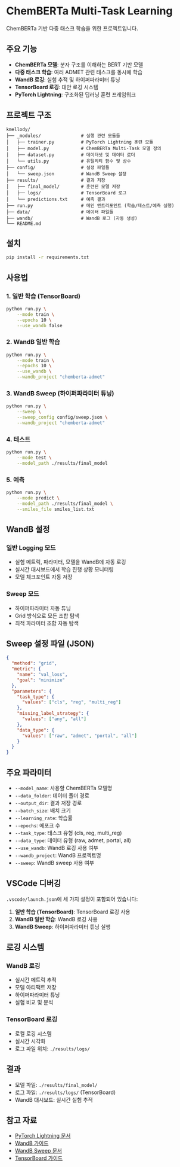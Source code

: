 # ChemBERTa Multi-Task Learning

ChemBERTa 기반 다중 태스크 학습을 위한 프로젝트입니다.

## 주요 기능

- **ChemBERTa 모델**: 분자 구조를 이해하는 BERT 기반 모델
- **다중 태스크 학습**: 여러 ADMET 관련 태스크를 동시에 학습
- **WandB 로깅**: 실험 추적 및 하이퍼파라미터 튜닝
- **TensorBoard 로깅**: 대안 로깅 시스템
- **PyTorch Lightning**: 구조화된 딥러닝 훈련 프레임워크

## 프로젝트 구조

```
kmellody/
├── _modules/               # 실행 관련 모듈들
│   ├── trainer.py          # PyTorch Lightning 훈련 모듈
│   ├── model.py            # ChemBERTa Multi-Task 모델 정의
│   ├── dataset.py          # 데이터셋 및 데이터 로더
│   └── utils.py            # 유틸리티 함수 및 상수
├── config/                 # 설정 파일들
│   └── sweep.json          # WandB Sweep 설정
├── results/                # 결과 저장
│   ├── final_model/        # 훈련된 모델 저장
│   ├── logs/               # TensorBoard 로그
│   └── predictions.txt     # 예측 결과
├── run.py                  # 메인 엔트리포인트 (학습/테스트/예측 실행)
├── data/                   # 데이터 파일들
├── wandb/                  # WandB 로그 (자동 생성)
└── README.md
```

## 설치

```bash
pip install -r requirements.txt
```

## 사용법

### 1. 일반 학습 (TensorBoard)

```bash
python run.py \
    --mode train \
    --epochs 10 \
    --use_wandb false
```

### 2. WandB 일반 학습

```bash
python run.py \
    --mode train \
    --epochs 10 \
    --use_wandb \
    --wandb_project "chemberta-admet"
```

### 3. WandB Sweep (하이퍼파라미터 튜닝)

```bash
python run.py \
    --sweep \
    --sweep_config config/sweep.json \
    --wandb_project "chemberta-admet"
```

### 4. 테스트

```bash
python run.py \
    --mode test \
    --model_path ./results/final_model
```

### 5. 예측

```bash
python run.py \
    --mode predict \
    --model_path ./results/final_model \
    --smiles_file smiles_list.txt
```

## WandB 설정

### 일반 Logging 모드
- 실험 메트릭, 파라미터, 모델을 WandB에 자동 로깅
- 실시간 대시보드에서 학습 진행 상황 모니터링
- 모델 체크포인트 자동 저장

### Sweep 모드
- 하이퍼파라미터 자동 튜닝
- Grid 방식으로 모든 조합 탐색
- 최적 파라미터 조합 자동 탐색

## Sweep 설정 파일 (JSON)

```json
{
  "method": "grid",
  "metric": {
    "name": "val_loss",
    "goal": "minimize"
  },
  "parameters": {
    "task_type": {
      "values": ["cls", "reg", "multi_reg"]
    },
    "missing_label_strategy": {
      "values": ["any", "all"]
    },
    "data_type": {
      "values": ["raw", "admet", "portal", "all"]
    }
  }
}
```

## 주요 파라미터

- `--model_name`: 사용할 ChemBERTa 모델명
- `--data_folder`: 데이터 폴더 경로
- `--output_dir`: 결과 저장 경로
- `--batch_size`: 배치 크기
- `--learning_rate`: 학습률
- `--epochs`: 에포크 수
- `--task_type`: 태스크 유형 (cls, reg, multi_reg)
- `--data_type`: 데이터 유형 (raw, admet, portal, all)
- `--use_wandb`: WandB 로깅 사용 여부
- `--wandb_project`: WandB 프로젝트명
- `--sweep`: WandB sweep 사용 여부

## VSCode 디버깅

`.vscode/launch.json`에 세 가지 설정이 포함되어 있습니다:

1. **일반 학습 (TensorBoard)**: TensorBoard 로깅 사용
2. **WandB 일반 학습**: WandB 로깅 사용
3. **WandB Sweep**: 하이퍼파라미터 튜닝 실행

## 로깅 시스템

### WandB 로깅
- 실시간 메트릭 추적
- 모델 아티팩트 저장
- 하이퍼파라미터 튜닝
- 실험 비교 및 분석

### TensorBoard 로깅
- 로컬 로깅 시스템
- 실시간 시각화
- 로그 파일 위치: `./results/logs/`

## 결과

- 모델 파일: `./results/final_model/`
- 로그 파일: `./results/logs/` (TensorBoard)
- WandB 대시보드: 실시간 실험 추적

## 참고 자료

- [PyTorch Lightning 문서](https://lightning.ai/docs/pytorch/stable/)
- [WandB 가이드](https://docs.wandb.ai/)
- [WandB Sweep 문서](https://docs.wandb.ai/guides/sweeps)
- [TensorBoard 가이드](https://www.tensorflow.org/tensorboard)